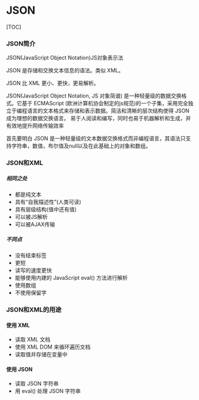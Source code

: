 # JSON



[TOC]

### JSON简介

JSON(JavaScript Object Notation)JS对象表示法

JSON 是存储和交换文本信息的语法。类似 XML。

JSON 比 XML 更小、更快，更易解析。

JSON(JavaScript Object Notation, JS 对象简谱) 是一种轻量级的数据交换格式。它基于 ECMAScript (欧洲计算机协会制定的js规范)的一个子集，采用完全独立于编程语言的文本格式来存储和表示数据。简洁和清晰的层次结构使得 JSON 成为理想的数据交换语言。 易于人阅读和编写，同时也易于机器解析和生成，并有效地提升网络传输效率

首先要明白 JSON 是一种轻量级的文本数据交换格式而非编程语言，其语法只支持字符串，数值，布尔值及null以及在此基础上的对象和数组。

### JSON和XML

##### 相同之处

- 都是纯文本
- 具有“自我描述性”(人类可读)
- 具有层级结构(值中还有值)
- 可以被JS解析
- 可以被AJAX传输

##### 不同点

- 没有结束标签
- 更短
- 读写的速度更快
- 能够使用内建的 JavaScript eval() 方法进行解析
- 使用数组
- 不使用保留字

### JSON和XML的用途

#### 使用 XML

- 读取 XML 文档
- 使用 XML DOM 来循环遍历文档
- 读取值并存储在变量中

#### 使用 JSON

- 读取 JSON 字符串
- 用 eval() 处理 JSON 字符串